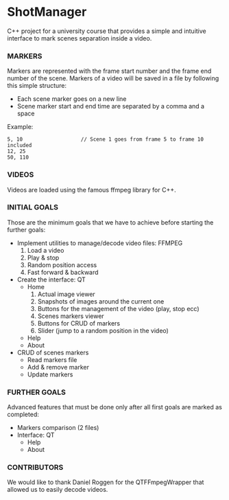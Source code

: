# ShotManager
C++ project for a university course that provides a simple and intuitive interface to mark scenes separation inside a video.

### MARKERS
Markers are represented with the frame start number and the frame end number of the scene. Markers of a video will be saved in a file by following this simple structure:
* Each scene marker goes on a new line
* Scene marker start and end time are separated by a comma and a space

Example:
```
5, 10                 	// Scene 1 goes from frame 5 to frame 10 included
12, 25
50, 110
```

### VIDEOS
Videos are loaded using the famous ffmpeg library for C++.

### INITIAL GOALS
Those are the minimum goals that we have to achieve before starting the further goals:
* Implement utilities to manage/decode video files: FFMPEG
  1. Load a video
  2. Play & stop
  3. Random position access
  4. Fast forward & backward
* Create the interface: QT
  - Home
    1. Actual image viewer
    2. Snapshots of images around the current one
    3. Buttons for the management of the video (play, stop ecc)
    4. Scenes markers viewer
    5. Buttons for CRUD of markers
    6. Slider (jump to a random position in the video)
  - Help
  - About
* CRUD of scenes markers
  - Read markers file
  - Add & remove marker
  - Update markers
 
### FURTHER GOALS
Advanced features that must be done only after all first goals are marked as completed:
* Markers comparison (2 files)
* Interface: QT
  - Help
  - About
 
### CONTRIBUTORS
We would like to thank Daniel Roggen for the QTFFmpegWrapper that allowed us to easily 
decode videos.

